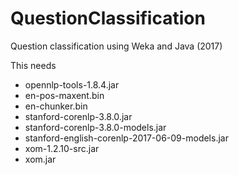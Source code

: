 # QuestionClassification
Question classification using Weka and Java (2017)

This needs 
- opennlp-tools-1.8.4.jar
- en-pos-maxent.bin
- en-chunker.bin
- stanford-corenlp-3.8.0.jar
- stanford-corenlp-3.8.0-models.jar
- stanford-english-corenlp-2017-06-09-models.jar
- xom-1.2.10-src.jar
- xom.jar
